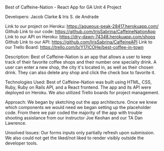 Best of Caffeine-Nation - React App for GA Unit 4 Project

Developers: Jacob Clarke & Iris S. de Andrade

Link to our project on Heroku: https://aqueous-peak-28417.herokuapp.com/
Github Link to our code: https://github.com/IrisSabrina/CaffeineNationApp
Link to our API on Heroku: https://dry-dawn-74348.herokuapp.com/shops
Github Link to our API: https://github.com/IrisSabrina/CaffeineAPI
Link to our Trello Board: https://trello.com/b/Y17ICOHe/best-coffee-in-town

Description: Best of Caffeine-Nation is an app that allows a user to keep track of their favorite coffee shops and their number one specialty drink. A user can enter a new shop, the city it's located in, as well as their chosen drink. They can also delete any shop and click the check box to favorite it.

Technologies Used: Best of Caffeine-Nation was built using HTML, CSS, Ruby, Ruby on Rails API, and a React frontend. The app and its API were deployed on Heroku. We also utilized Trello boards for project management.

Approach: We began by sketching out the app architecture. Once we knew which components we would need we began setting up the placeholder code. From there we pair coded the majority of the app with trouble shooting assistance from our instructor Joe Keohan and our TA Dan Lawrence.

Unsolved Issues: Our forms inputs only partially refresh upon submission. We also could not get the liked/not liked to render visibly outside the developer tools.
